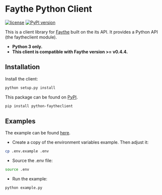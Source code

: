 # Faythe Python Client

[![license](https://img.shields.io/badge/license-Apache%20v2.0-blue.svg)](LICENSE) [![PyPI version](https://badge.fury.io/py/faytheclient.svg)](https://badge.fury.io/py/faytheclient)

This is a client library for [Faythe](https://github.com/vCloud-DFTBA/faythe) built on the its API. It provides a Python API (the faytheclient module).

- **Python 3 only.**
- **This client is compatible with Faythe version >= v0.4.4.**

## Installation

Install the client:

```bash
python setup.py install
```

This package can be found on [PyPI](https://pypi.python.org/pypi/python-faytheclient).

```bash
pip install python-faytheclient
```

## Examples

The example can be found [here](./examples/).

- Create a copy of the environment variables example. Then adjust it:

```bash
cp .env.example .env
```

- Source the .env file:

```bash
source .env
```

- Run the example:

```bash
python example.py
```
